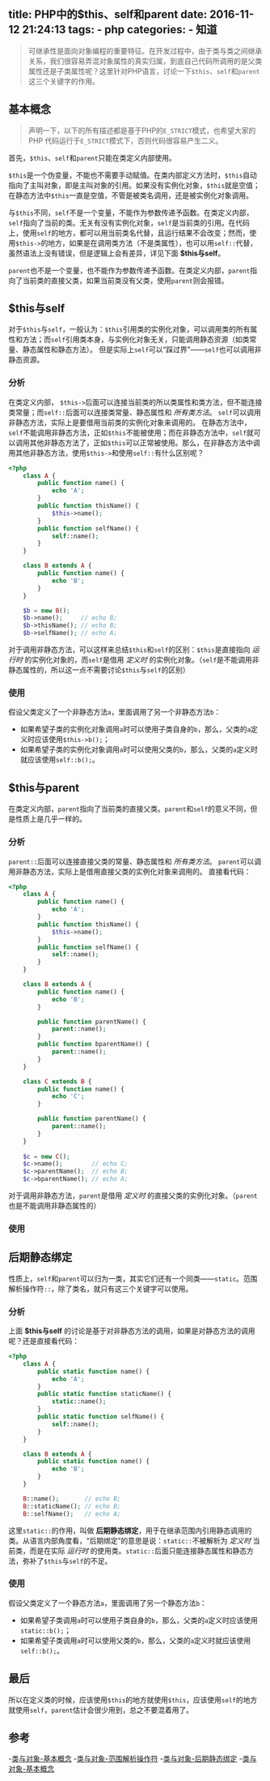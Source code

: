 title: PHP中的$this、self和parent
date: 2016-11-12 21:24:13
tags: 
    - php
categories:
    - 知道
---

> 可继承性是面向对象编程的重要特征。在开发过程中，由于类与类之间继承关系，我们很容易弄混对象属性的真实归属，到底自己代码所调用的是父类属性还是子类属性呢？这里针对PHP语言，讨论一下`$this`、`self`和`parent`这三个关键字的作用。

## 基本概念

> 声明一下，以下的所有描述都是基于PHP的`E_STRICT`模式，也希望大家的PHP
> 代码运行于`E_STRICT`模式下，否则代码很容易产生二义。

首先，`$this`、`self`和`parent`只能在类定义内部使用。

`$this`是一个伪变量，不能也不需要手动赋值。在类内部定义方法时，`$this`自动指向了主叫对象，即是主叫对象的引用。如果没有实例化对象，`$this`就是空值；在静态方法中`$this`一直是空值，不管是被类名调用，还是被实例化对象调用。

与`$this`不同，`self`不是一个变量，不能作为参数传递予函数。在类定义内部，`self`指向了当前的类。无关有没有实例化对象，`self`是当前类的引用。在代码上，使用`self`的地方，都可以用当前类名代替，且运行结果不会改变；然而，使用`$this->`的地方，如果是在调用类方法（不是类属性），也可以用`self::`代替，虽然语法上没有错误，但是逻辑上会有差异，详见下面 **$this与self**。

`parent`也不是一个变量，也不能作为参数传递予函数。在类定义内部，`parent`指向了当前类的直接父类，如果当前类没有父类，使用`parent`则会报错。

<!--more-->

## $this与self

对于`$this`与`self`，一般认为：`$this`引用类的实例化对象，可以调用类的所有属性和方法；而`self`引用类本身，与实例化对象无关，只能调用静态资源（如类常量、静态属性和静态方法）。
但是实际上`self`可以“踩过界”——`self`也可以调用非静态资源。

### 分析

在类定义内部， `$this->`后面可以连接当前类的所以类属性和类方法，但不能连接类常量；而`self::`后面可以连接类常量、静态属性和 _所有类方法_。
`self`可以调用非静态方法，实际上是要借用当前类的实例化对象来调用的。
在静态方法中，`self`不能调用非静态方法，正如`$this`不能被使用；而在非静态方法中，`self`就可以调用其他非静态方法了，正如`$this`可以正常被使用。那么，在非静态方法中调用其他非静态方法，使用`$this->`和使用`self::`有什么区别呢？

```php
<?php
    class A {
        public function name() {
            echo 'A';
        }
        public function thisName() {
            $this->name();
        }
        public function selfName() {
            self::name();
        }
    }

    class B extends A {
        public function name() {
            echo 'B';
        }
    }

    $b = new B();
    $b->name();     // echo B;
    $b->thisName(); // echo B;
    $b->selfName(); // echo A;
```

对于调用非静态方法，可以这样来总结`$this`和`self`的区别：`$this`是直接指向 _运行时_ 的实例化对象的，而`self`是借用 _定义时_ 的实例化对象。（`self`是不能调用非静态属性的，所以这一点不需要讨论`$this`与`self`的区别）

### 使用

假设父类定义了一个非静态方法`a`，里面调用了另一个非静态方法`b`：
- 如果希望子类的实例化对象调用`a`时可以使用子类自身的`b`，那么，父类的`a`定义时应该使用`$this->b();`；
- 如果希望子类的实例化对象调用`a`时可以使用父类的`b`，那么，父类的`a`定义时就应该使用`self::b();`。

## $this与parent

在类定义内部，`parent`指向了当前类的直接父类。`parent`和`self`的意义不同，但是性质上是几乎一样的。

### 分析
`parent::`后面可以连接直接父类的常量、静态属性和 _所有类方法_。
`parent`可以调用非静态方法，实际上是借用直接父类的实例化对象来调用的。
直接看代码：

```php
<?php
    class A {
        public function name() {
            echo 'A';
        }
        public function thisName() {
            $this->name();
        }
        public function selfName() {
            self::name();
        }
    }

    class B extends A {
        public function name() {
            echo 'B';
        }

        public function parentName() {
            parent::name();
        }
        public function bparentName() {
            parent::name();
        }
    }

    class C extends B {
        public function name() {
            echo 'C';
        }

        public function parentName() {
            parent::name();
        }
    }
    
    $c = new C();
    $c->name();        // echo C;
    $c->parentName();  // echo B;
    $c->bparentName(); // echo A;
```

对于调用非静态方法，`parent`是借用 _定义时_ 的直接父类的实例化对象。（`parent`也是不能调用非静态属性的）

### 使用

## 后期静态绑定

性质上，`self`和`parent`可以归为一类，其实它们还有一个同类——`static`。范围解析操作符`::`，除了类名，就只有这三个关键字可以使用。

### 分析
上面 **$this与self** 的讨论是基于对非静态方法的调用，如果是对静态方法的调用呢？还是直接看代码：

```php
<?php
    class A {
        public static function name() {
            echo 'A';
        }
        public static function staticName() {
            static::name();
        }
        public static function selfName() {
            self::name();
        }
    }

    class B extends A {
        public static function name() {
            echo 'B';
        }
    }

    B::name();       // echo B;
    B::staticName(); // echo B;
    B::selfName();   // echo A;
```

这里`static::`的作用，叫做 **后期静态绑定**，用于在继承范围内引用静态调用的类。从语言内部角度看，“后期绑定”的意思是说：`static::`不被解析为 _定义时_ 当前类，而是在实际 _运行时_ 的使用类。`static::`后面只能连接静态属性和静态方法，弥补了`$this`与`self`的不足。

### 使用

假设父类定义了一个静态方法`a`，里面调用了另一个静态方法`b`：
- 如果希望子类调用`a`时可以使用子类自身的`b`，那么，父类的`a`定义时应该使用`static::b();`；
- 如果希望子类调用`a`时可以使用父类的`b`，那么，父类的`a`定义时就应该使用`self::b();`。

## 最后

所以在定义类的时候，应该使用`$this`的地方就使用`$this`，应该使用`self`的地方就使用`self`，`parent`估计会很少用到，总之不要混着用了。

## 参考
-[类与对象-基本概念](http://php.net/manual/zh/language.oop5.basic.php)
-[类与对象-范围解析操作符](http://php.net/manual/zh/language.oop5.paamayim-nekudotayim.php)
-[类与对象-后期静态绑定](http://php.net/manual/zh/language.oop5.late-static-bindings.php)
-[类与对象-基本概念](http://php.net/manual/zh/language.oop5.basic.php)

